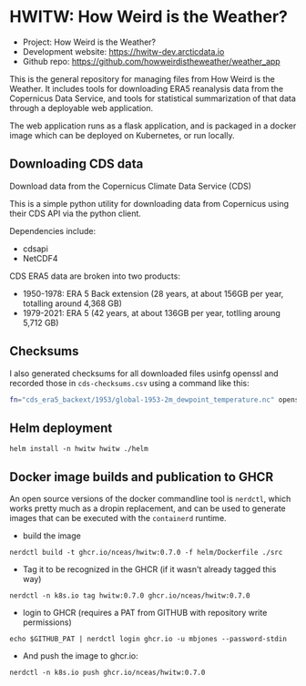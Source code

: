 # HWITW: How Weird is the Weather?

- Project: How Weird is the Weather?
- Development website: https://hwitw-dev.arcticdata.io
- Github repo: https://github.com/howweirdistheweather/weather_app

This is the general repository for managing files from How Weird is the Weather. It includes 
tools for downloading ERA5 reanalysis data from the Copernicus Data Service, and tools for 
statistical summarization of that data through a deployable web application.

The web application runs as a flask application, and is packaged in a docker image which can 
be deployed on Kubernetes, or run locally.

## Downloading CDS data

Download data from the Copernicus Climate Data Service (CDS)

This is a simple python utility for downloading data from Copernicus using their CDS API via the python client.

Dependencies include:

- cdsapi
- NetCDF4

CDS ERA5 data are broken into two products:

- 1950-1978: ERA 5 Back extension (28 years, at about 156GB per year, totalling around 4,368 GB)
- 1979-2021: ERA 5 (42 years, at about 136GB per year, totlling aroung 5,712 GB)

## Checksums

I also generated checksums for all downloaded files usinfg openssl and recorded those in 
`cds-checksums.csv` using a command like this:

```sh
fn="cds_era5_backext/1953/global-1953-2m_dewpoint_temperature.nc" openssl dgst -sha256 $fn | awk -F'[()=]' '{print $2 ",",  $1 "," $4}' >> cds-checksums.csv
```

## Helm deployment

```
helm install -n hwitw hwitw ./helm
```

## Docker image builds and publication to GHCR

An open source versions of the docker commandline tool is `nerdctl`, which works pretty much as
a dropin replacement, and can be used to generate images that can be executed with the `containerd` 
runtime.

- build the image

```
nerdctl build -t ghcr.io/nceas/hwitw:0.7.0 -f helm/Dockerfile ./src
```

- Tag it to be recognized in the GHCR (if it wasn't already tagged this way)

```
nerdctl -n k8s.io tag hwitw:0.7.0 ghcr.io/nceas/hwitw:0.7.0
```

- login to GHCR (requires a PAT from GITHUB with repository write permissions)

```
echo $GITHUB_PAT | nerdctl login ghcr.io -u mbjones --password-stdin
```

- And push the image to ghcr.io:

```
nerdctl -n k8s.io push ghcr.io/nceas/hwitw:0.7.0
```
